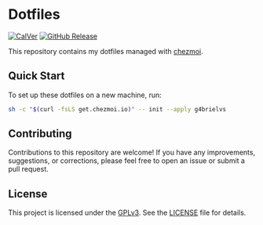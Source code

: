 # Dotfiles

[![CalVer](https://img.shields.io/badge/calver-YY.0M.MICRO-22bfda.svg)](https://calver.org)
[![GitHub Release](https://img.shields.io/github/v/release/g4brielvs/dotfiles)](https://github.com/g4brielvs/dotfiles/releases)

This repository contains my dotfiles managed with [chezmoi](https://www.chezmoi.io/).

## Quick Start

To set up these dotfiles on a new machine, run:

```sh
sh -c "$(curl -fsLS get.chezmoi.io)" -- init --apply g4brielvs
```

## Contributing

Contributions to this repository are welcome! If you have any improvements, suggestions, or corrections, please feel free to open an issue or submit a pull request.

## License

This project is licensed under the [GPLv3](https://www.gnu.org/licenses/gpl-3.0.en.html). See the [LICENSE](LICENSE) file for details.
